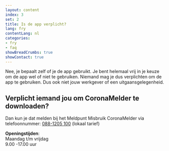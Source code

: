 ```yaml
---
layout: content
index: 3
set: 2
title: Is de app verplicht?
lang: fry
contentLang: nl
categories:
- fry
- faq
showBreadCrumbs: true
showContact: true
---
```


Nee, je bepaalt zelf of je de app gebruikt. Je bent helemaal vrij in je keuze om de app wel of niet te gebruiken. Niemand mag je dus verplichten om de app te gebruiken. Dus ook niet jouw werkgever of een uitgaansgelegenheid.

## Verplicht iemand jou om CoronaMelder te downloaden? 
Dan kun je dat melden bij het Meldpunt Misbruik CoronaMelder via telefoonnummer: <a href="tel:0881205100">088-1205 100</a> (lokaal tarief)

**Openingstijden**:<br />
Maandag t/m vrijdag<br />
9.00 -17.00 uur

